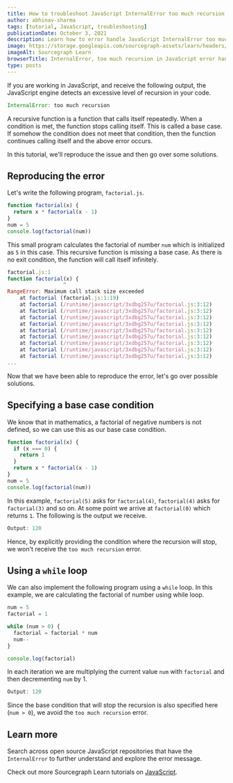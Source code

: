 ```yaml
---
title: How to troubleshoot JavaScript InternalError too much recursion
author: abhinav-sharma
tags: [tutorial, JavaScript, troubleshooting]
publicationDate: October 3, 2021
description: Learn how to error handle JavaScript InternalError too much recursion
image: https://storage.googleapis.com/sourcegraph-assets/learn/headers/sourcegraph-learn-header.png
imageAlt: Sourcegraph Learn
browserTitle: InternalError, too much recursion in JavaScript error handling
type: posts
---
```


If you are working in JavaScript, and receive the following output, the JavaScript engine detects an excessive level of recursion in your code.

```javascript
InternalError: too much recursion
```

A recursive function is a function that calls itself repeatedly. When a condition is met, the function stops calling itself. This is called a base case. If somehow the condition does not meet that condition, then the function continues calling itself and the above error occurs.

In this tutorial, we'll reproduce the issue and then go over some solutions.

## Reproducing the error

Let's write the following program, `factorial.js`.

```javascript
function factorial(x) {
  return x * factorial(x - 1)
}
num = 5
console.log(factorial(num))
```

This small program calculates the factorial of number `num` which is initialized as `5` in this case. This recursive function is missing a base case. As there is no exit condition, the function will call itself infinitely.

```javascript
factorial.js:1
function factorial(x) {
                  ^
RangeError: Maximum call stack size exceeded
    at factorial (factorial.js:1:19)
    at factorial (/runtime/javascript/3xdbg257u/factorial.js:3:12)
    at factorial (/runtime/javascript/3xdbg257u/factorial.js:3:12)
    at factorial (/runtime/javascript/3xdbg257u/factorial.js:3:12)
    at factorial (/runtime/javascript/3xdbg257u/factorial.js:3:12)
    at factorial (/runtime/javascript/3xdbg257u/factorial.js:3:12)
    at factorial (/runtime/javascript/3xdbg257u/factorial.js:3:12)
    at factorial (/runtime/javascript/3xdbg257u/factorial.js:3:12)
    at factorial (/runtime/javascript/3xdbg257u/factorial.js:3:12)
    at factorial (/runtime/javascript/3xdbg257u/factorial.js:3:12)
...
```

Now that we have been able to reproduce the error, let's go over possible solutions.

## Specifying a base case condition

We know that in mathematics, a factorial of negative numbers is not defined, so we can use this as our base case condition.

```javascript
function factorial(x) {
  if (x === 0) {
    return 1
  }
  return x * factorial(x - 1)
}
num = 5
console.log(factorial(num))
```

In this example, `factorial(5)` asks for `factorial(4)`, `factorial(4)` asks for `factorial(3)` and so on. At some point we arrive at `factorial(0)` which returns `1`. The following is the output we receive.

```javascript
Output: 120
```

Hence, by explicitly providing the condition where the recursion will stop, we won't receive the `too much recursion` error.

## Using a `while` loop

We can also implement the following program using a `while` loop. In this example, we are calculating the factorial of number using while loop.

```javascript
num = 5
factorial = 1

while (num > 0) {
  factorial = factorial * num
  num--
}

console.log(factorial)
```

In each iteration we are multiplying the current value `num` with `factorial` and then decrementing `num` by 1.

```javascript
Output: 120
```

Since the base condition that will stop the recursion is also specified here (`num > 0`), we avoid the `too much recursion` error.

## Learn more

Search across open source JavaScript repositories that have the `InternalError` to further understand and explore the error message.

<SourcegraphSearch query="InternalError: too much recursion" patternType="literal"/>

Check out more Sourcegraph Learn tutorials on [JavaScript](https://learn.sourcegraph.com/tags/javascript).
